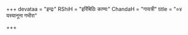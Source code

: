 +++
devataa = "इन्द्रः"
RShiH = "इरिंबिठिः काण्वः"
ChandaH = "गायत्री"
title = "०४ यस्यानूना गभीरा"

+++
